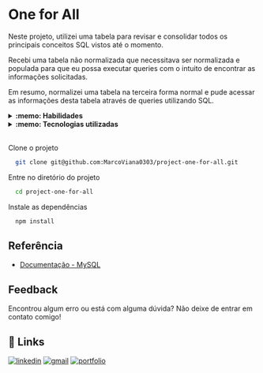 
# One for All

Neste projeto, utilizei uma tabela para revisar e consolidar todos os principais conceitos SQL vistos até o momento.

Recebi uma tabela não normalizada que necessitava ser normalizada e populada para que eu possa executar queries com o intuito de encontrar as informações solicitadas.

Em resumo, normalizei uma tabela na terceira forma normal e pude acessar as informações desta tabela através de queries utilizando SQL.

<details>
  <summary><strong>:memo: Habilidades</strong></summary>
  
- IF, CASE;
- Manipulação de strings;
- Funções de agregação
- Tipos de JOIN diferentes
- Modelar um banco de dados;
- Identificar entidades, atributos e relacionamentos;
- Construir um diagrama ER;
- Normalizar um banco seguindo as formas normais.
  
  </details>

<details>
  <summary><strong>:memo: Tecnologias utilizadas</strong></summary><br />

- `docker`
- `docker-compose`
- `MySql`

</details><br />

Clone o projeto

```bash
  git clone git@github.com:MarcoViana0303/project-one-for-all.git
```

Entre no diretório do projeto

```bash
  cd project-one-for-all
```

Instale as dependências

```bash
  npm install
```

## Referência

 - [Documentação - MySQL](https://docs.oracle.com/en-us/iaas/mysql-database/doc/getting-started.html)

## Feedback

Encontrou algum erro ou está com alguma dúvida? Não deixe de entrar em contato comigo!


## 🔗 Links
[![linkedin](https://img.shields.io/badge/linkedin-0A66C2?style=for-the-badge&logo=linkedin&logoColor=white)](https://www.linkedin.com/in/marco-viana2022/)
[![gmail](https://img.shields.io/badge/Gmail-D14836?style=for-the-badge&logo=gmail&logoColor=white)](https://marcoviana.dev@gmail.com/)
[![portfolio](https://img.shields.io/badge/my_portfolio-000?style=for-the-badge&logo=ko-fi&logoColor=white)](https://marcoviana-dev.vercel.app/)
